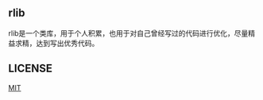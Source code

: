 ## rlib

rlib是一个类库，用于个人积累，也用于对自己曾经写过的代码进行优化，尽量精益求精，达到写出优秀代码。

## LICENSE

[MIT](http://renyuzhuo.cn/MIT)
